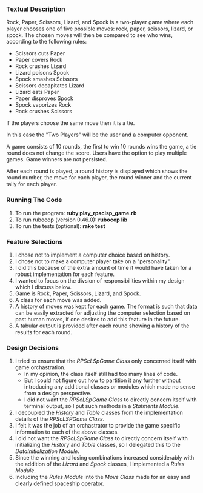 ### Textual Description

Rock, Paper, Scissors, Lizard, and Spock is a two-player game where each player
chooses one of five possible moves: rock, paper, scissors, lizard, or spock.
The chosen moves will then be compared to see who wins, according to the following
rules:

- Scissors cuts Paper
- Paper covers Rock
- Rock crushes Lizard
- Lizard poisons Spock
- Spock smashes Scissors
- Scissors decapitates Lizard
- Lizard eats Paper
- Paper disproves Spock
- Spock vaporizes Rock
- Rock crushes Scissors

If the players choose the same move then it is a tie.

In this case the "Two Players" will be the user and a computer opponent.

A game consists of 10 rounds, the first to win 10 rounds wins the game, a tie
round does not change the score.  Users have the option to play multiple games.
Game winners are not persisted.

After each round is played, a round history is displayed which shows the round
number, the move for each player, the round winner and the current tally for
each player.

### Running The Code
1. To run the program: **ruby play_rpsclsp_game.rb**
2. To run rubocop (version 0.46.0): **rubocop lib**
3. To run the tests (optional): **rake test**

### Feature Selections
1. I chose not to implement a computer choice based on history.
2. I chose not to make a computer player take on a "personality".
3. I did this because of the extra amount of time it would have taken
for a robust implementation for each feature.
4. I wanted to focus on the divsion of responsibilities within my design
which I discuss below.
5. Game is Rock, Paper, Scissors, Lizard, and Spock.
6. A class for each move was added.
7. A history of moves was kept for each game.  The format is such that data
can be easily extracted for adjusting the computer selection based on past
human moves, if one desires to add this feature in the future.
8. A tabular output is provided after each round showing a history of the results for each round.

### Design Decisions
1. I tried to ensure that the _RPScLSpGame Class_ only concerned itself with game orchastration.
	- In my opinion, the class itself still had too many lines of code.
	- But I could not figure out how to partition it any further without introducing any additional classes or modules which made no sense from a design perspective.
	- I did not want the _RPScLSpGame Class_ to directly concern itself with terminal output, so I put such methods in a _Statments Module_.
2. I decoupled the _History_ and _Table_ classes from the implementation details of the _RPScLSPGame Class_.
3. I felt it was the job of an orchastrator to provide the game specific information to each of the above classes.
4. I did not want the _RPScLSpGame Class_ to directly concern itself with initializing the _History_ and _Table_ classes, so I delegated this to the _DataInitialization Module_.
5. Since the winning and losing combinations increased considerably with the addition of the _Lizard_ and _Spock_ classes, I implemented a _Rules Module_.
6. Including the _Rules Module_ into the _Move Class_ made for an easy and clearly defined spaceship operator.


